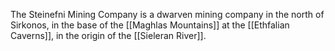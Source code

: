 The Steinefni Mining Company is a dwarven mining company in the north of Sirkonos, in the base of the [[Maghlas Mountains]] at the  [[Ethfalian Caverns]], in the origin of the [[Sieleran River]].